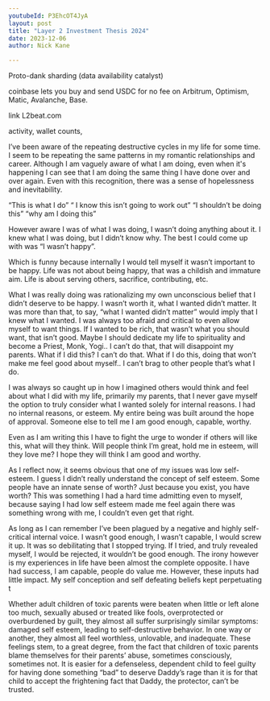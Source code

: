 ```yaml
---
youtubeId: P3EhcOT4JyA
layout: post
title: "Layer 2 Investment Thesis 2024"
date: 2023-12-06
author: Nick Kane

---
```

Proto-dank sharding (data availability catalyst)

coinbase lets you buy and send USDC for no fee on Arbitrum, Optimism, Matic, Avalanche, Base.

link L2beat.com

activity, wallet counts,








I’ve been aware of the repeating destructive cycles in my life for some time. I seem to be repeating the same patterns in my romantic relationships and career. Although I am vaguely aware of what I am doing, even when it's happening I can see that I am doing the same thing I have done over and over again. Even with this recognition, there was a sense of hopelessness and inevitability. 

“This is what I do” “ I know this isn’t going to work out” “I shouldn’t be doing this” “why am I doing this”

However aware I was of what I was doing, I wasn’t doing anything about it. I knew what I was doing, but I didn’t know why. The best I could come up with was “I wasn’t happy”.

Which is funny because internally I would tell myself it wasn’t important to be happy. Life was not about being happy, that was a childish and immature aim. Life is about serving others, sacrifice, contributing, etc. 

What I was really doing was rationalizing my own unconscious belief that I didn’t deserve to be happy. I wasn’t worth it, what I wanted didn’t matter. It was more than that, to say, “what I wanted didn’t matter” would imply that I knew what I wanted. I was always too afraid and critical to even allow myself to want things. If I wanted to be rich, that wasn’t what you should want, that isn’t good. Maybe I should dedicate my life to spirituality and become a Priest, Monk, Yogi.. I can’t do that, that will disappoint my parents. What if I did this? I can’t do that. What if I do this, doing that won’t make me feel good about myself.. I can’t brag to other people that’s what I do. 

I was always so caught up in how I imagined others would think and feel about what I did with my life, primarily my parents,  that I never gave myself the option to truly consider what I wanted solely for internal reasons. I had no internal reasons, or esteem. My entire being was built around the hope of approval. Someone else to tell me I am good enough, capable, worthy.

Even as I am writing this I have to fight the urge to wonder if others will like this, what will they think. Will people think I’m great, hold me in esteem, will they love me? I hope they will think I am good and worthy. 

As I reflect now, it seems obvious that one of my issues was low self-esteem. I guess I didn’t really understand the concept of self esteem. Some people have an innate sense of worth? Just because you exist, you have worth?  This was something I had a hard time admitting even to myself, because saying I had low self esteem made me feel again there was something wrong with me, I couldn’t even get that right. 

As long as I can remember I’ve been plagued by a negative and highly self-critical internal voice. I wasn’t good enough, I wasn’t capable, I would screw it up. It was so debilitating that I stopped trying. If I tried, and truly revealed myself, I would be rejected, it wouldn’t be good enough. The irony however is my experiences in life have been almost the complete opposite. I have had success, I am capable, people do value me. However, these inputs had little impact. My self conception and self defeating beliefs kept perpetuating t

Whether adult children of toxic parents were beaten when little or left alone too much, sexually abused or treated like fools, overprotected or overburdened by guilt, they almost all suffer surprisingly similar symptoms: damaged self esteem, leading to self-destructive behavior. In one way or another, they almost all feel worthless, unlovable, and inadequate. These feelings stem, to a great degree, from the fact that children of toxic parents blame themselves for their parents’ abuse, sometimes consciously, sometimes not. It is easier for a defenseless, dependent child to feel guilty for having done something “bad” to deserve Daddy’s rage than it is for that child to accept the frightening fact that Daddy, the protector, can’t be trusted.
